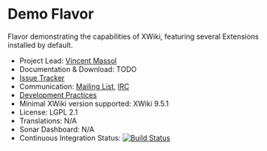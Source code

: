 # Demo Flavor

Flavor demonstrating the capabilities of XWiki, featuring several Extensions installed by default.


* Project Lead: [Vincent Massol](http://www.xwiki.org/xwiki/bin/view/XWiki/VincentMassol)
* Documentation & Download: TODO
* [Issue Tracker](https://jira.xwiki.org/browse/DEMOFLAVOR)
* Communication: [Mailing List](http://dev.xwiki.org/xwiki/bin/view/Community/MailingLists), [IRC](http://dev.xwiki.org/xwiki/bin/view/Community/IRC)
* [Development Practices](http://dev.xwiki.org)
* Minimal XWiki version supported: XWiki 9.5.1
* License: LGPL 2.1
* Translations: N/A
* Sonar Dashboard: N/A
* Continuous Integration Status: [![Build Status](http://ci.xwiki.org/job/XWiki%20Contrib/job/flavor-demo/job/master/badge/icon)](http://ci.xwiki.org/job/XWiki%20Contrib/job/flavor-demo/job/master/)
